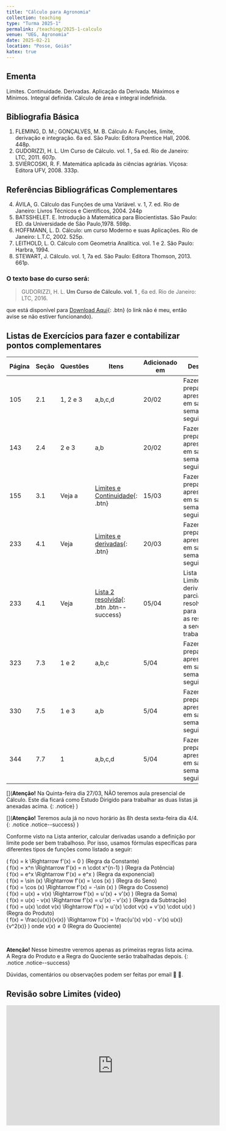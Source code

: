 ```yaml
---
title: "Cálculo para Agronomia"
collection: teaching
type: "Turma 2025-1"
permalink: /teaching/2025-1-calculo
venue: "UEG, Agronomia"
date: 2025-02-21
location: "Posse, Goiás"
katex: true
---
```


## Ementa
Limites. Continuidade. Derivadas. Aplicação da Derivada. Máximos e Mínimos. Integral definida. Cálculo de área e integral indefinida.

## Bibliografia Básica


1. FLEMING, D. M.; GONÇALVES, M. B. Cálculo A: Funções, limite, derivação e integração. 6a ed. São Paulo: Editora Prentice Hall, 2006. 448p.
2. GUDORIZZI, H. L. Um Curso de Cálculo. vol. 1 , 5a ed. Rio de Janeiro: LTC, 2011. 607p.
3. SVIERCOSKI, R. F. Matemática aplicada às ciências agrárias. Viçosa: Editora UFV, 2008. 333p.

## Referências Bibliográficas Complementares

4. ÁVILA, G. Cálculo das Funções de uma Variável. v. 1, 7. ed. Rio de Janeiro: Livros Técnicos e Científicos, 2004. 244p
5. BATSSHELET. E. Introdução à Matemática para Biocientistas. São Paulo: ED. da Universidade de São Paulo,1978. 598p.
6. HOFFMANN, L. D. Cálculo: um curso Moderno e suas Aplicações. Rio de Janeiro: L.T.C, 2002. 525p.
7. LEITHOLD, L. O. Cálculo com Geometria Analítica. vol. 1 e 2. São Paulo: Harbra, 1994.
8. STEWART, J. Cálculo. vol. 1, 7a ed. São Paulo: Editora Thomson, 2013. 661p.

### O texto base do curso será:
 
   > GUDORIZZI, H. L. **Um Curso de Cálculo. vol. 1** , 6a ed. Rio de Janeiro: LTC, 2016.

que está disponível para [Download Aqui](https://www.mediafire.com/file/njhisfaq3zab0xc/%5Bsouexatasmais%5D+Um_Curso_de_C%C3%A1lculo_%E2%80%93_Volume_1%2C_6%C2%AA_edi%C3%A7%C3%A3o_Hamilton_Luiz_Guidorizzi.pdf){: .btn}  (o link não é meu, então avise se não estiver funcionando).


## Listas de Exercícios para fazer e contabilizar pontos complementares

|   Página    | Seção  | Questões  | Itens | Adicionado em   |              Descrição                                  |
| --------    | -----  | -----     | ---------   | -------------   | ------------------------------------------------------- |
|  105 | 2.1  |  1, 2 e 3 | a,b,c,d  | 20/02   | Fazer e preparar para apresentação em sala na semana seguinte.   |
|  143 | 2.4  |  2 e 3 |  a,b | 20/02   | Fazer e preparar para apresentação em sala na semana seguinte.   |
|  155 | 3.1  |  Veja a | [Limites e Continuidade](https://antmelo.github.io/files/ZZA-CAL1-L1.pdf){: .btn}   | 15/03   | Fazer e preparar para apresentação em sala na semana seguinte.   |
|  233 | 4.1  |  Veja  | [Limites e derivadas](https://antmelo.github.io/files/ZZA-CAL1-L2.pdf){: .btn}   | 20/03   | Fazer e preparar para apresentação em sala na semana seguinte.   |
|  233 | 4.1  |  Veja  | [Lista 2 resolvida](https://antmelo.github.io/files/ZZA-CAL1-L2res.pdf){: .btn .btn--success}   | 05/04   | Lista de Limites e derivadas parcialmente resolvida para ilustar as respostas a serem trabalhadas.   |
|  323 | 7.3  |  1 e 2  | a,b,c  | 5/04   | Fazer e preparar para apresentação em sala na semana seguinte.   |
|  330 | 7.5  |  1 e 3  | a,b  | 5/04   | Fazer e preparar para apresentação em sala na semana seguinte.   |
|  344 | 7.7  |  1   | a,b,c,d  | 5/04   | Fazer e preparar para apresentação em sala na semana seguinte.   |

[](**Atenção!** Na Quinta-feira dia 27/03, NÃO teremos aula presencial de Cálculo. Este dia ficará como Estudo Dirigido para trabalhar as duas listas já anexadas acima.
{: .notice} )

[](**Atenção!** Teremos aula já no novo horário às 8h desta sexta-feira dia 4/4.
{: .notice .notice--success} )

Conforme visto na Lista anterior, calcular derivadas usando a definição por limite pode ser bem trabalhoso. Por isso, usamos fórmulas específicas para diferentes tipos de funções como listado a seguir:				
				

 <div class="btn--light-outline">

 \( f(x) = k \Rightarrow f'(x) = 0  \) (Regra da Constante) <br> 
 \( f(x) = x^n \Rightarrow f'(x) = n \cdot  x^{n-1}  \) (Regra da Potência) <br> 
\( f(x) = e^x \Rightarrow f'(x) = e^x   \) (Regra da exponencial) <br> 
\( f(x) = \sin (x) \Rightarrow f'(x) = \cos (x)  \) (Regra do Seno)  <br> 
 \( f(x) = \cos (x) \Rightarrow f'(x) = -\sin (x)  \) (Regra do Cosseno)  <br> 
\( f(x) = u(x) + v(x) \Rightarrow f'(x) = u'(x) + v'(x)  \) (Regra da Soma) <br> 
\( f(x) = u(x) - v(x) \Rightarrow f'(x) = u'(x) - v'(x)  \) (Regra da Subtração) <br> 
 \( f(x) = u(x) \cdot v(x) \Rightarrow f'(x) = u'(x) \cdot  v(x) + v'(x) \cdot  u(x) \) (Regra do Produto) <br> 
 \( f(x) = \frac{u(x)}{v(x)} \Rightarrow f'(x) = \frac{u'(x)  v(x) - v'(x)  u(x)}{v^2(x)} \) onde $v(x)\neq 0$ (Regra do Quociente) <br> 

 </div>
 
<br> 

**Atenção!** Nesse bimestre veremos apenas as primeiras regras lista acima. A Regra do Produto e a Regra do Quociente serão trabalhadas depois.
{: .notice .notice--success}

   Dúvidas, comentários ou observações podem ser feitas por email &#129488; &#129303;.

## Revisão sobre Limites (video)

   <iframe width="560" height="315" src="https://www.youtube.com/embed/wDltsMh8CCw?si=J74HJ1USityNQjbB" title="YouTube video player" frameborder="0" allow="accelerometer; autoplay; clipboard-write; encrypted-media; gyroscope; picture-in-picture; web-share" referrerpolicy="strict-origin-when-cross-origin" allowfullscreen></iframe>

